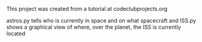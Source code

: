 This project was created from a tutorial at codeclubprojects.org

astros.py tells who is currently in space and on what spacecraft
and
ISS.py shows a graphical view of where, over the planet, the ISS is currently located
